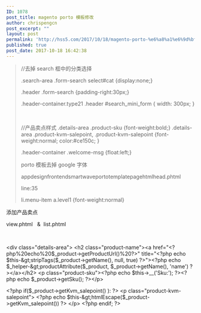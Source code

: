 ```yaml
---
ID: 1078
post_title: magento porto 模板修改
author: chrispengcn
post_excerpt: ""
layout: post
permalink: 'http://hss5.com/2017/10/18/magento-porto-%e6%a8%a1%e6%9d%bf%e4%bf%ae%e6%94%b9/'
published: true
post_date: 2017-10-18 16:42:38
---
```

<blockquote>//去掉 search 框中的分类选择

.search-area .form-search select#cat {display:none;}

.header .form-search {padding-right:30px;}

.header-container.type21 .header #search_mini_form {
width: 300px;
}

&nbsp;

//产品卖点样式
.details-area .product-sku {font-weight:bold;}
.details-area .product-kvm-salepoint, .product-kvm-salepoint {font-weight:normal; color:#ce150c; }

.header-container .welcome-msg {float:left;}

porto 模板去掉 google 字体

appdesignfrontendsmartwaveportotemplatepagehtmlhead.phtml

line:35

li.menu-item a.level1 {font-weight:normal}</blockquote>
添加产品卖点

view.phtml   &amp;  list.phtml

&nbsp;

&lt;div class="details-area"&gt;
&lt;h2 class="product-name"&gt;&lt;a href="&lt;?php%20echo%20$_product-&gt;getProductUrl()%20?&gt;" title="&lt;?php echo $this-&gt;stripTags($_product-&gt;getName(), null, true) ?&gt;"&gt;&lt;?php echo $_helper-&gt;productAttribute($_product, $_product-&gt;getName(), 'name') ?&gt;&lt;/a&gt;&lt;/h2&gt;
&lt;p class="product-sku"&gt;&lt;?php echo $this-&gt;__('Sku:'); ?&gt;&lt;?php echo $_product-&gt;getSku(); ?&gt;&lt;/p&gt;

&lt;?php if($_product-&gt;getKvm_salepoint() ): ?&gt;
&lt;p class="product-kvm-salepoint"&gt;
&lt;?php echo $this-&gt;htmlEscape($_product-&gt;getKvm_salepoint()) ?&gt;
&lt;/p&gt;
&lt;?php endif; ?&gt;

&nbsp;
